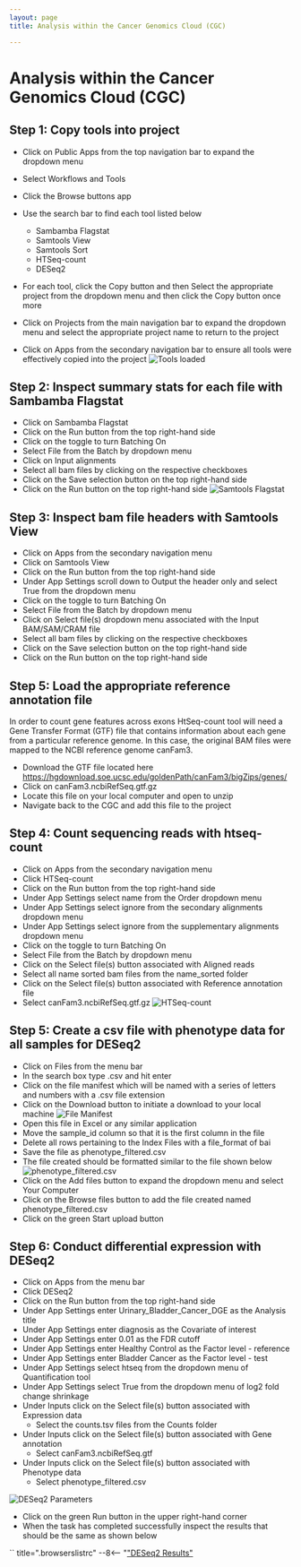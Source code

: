 ```yaml
---
layout: page
title: Analysis within the Cancer Genomics Cloud (CGC)

---
```



Analysis within the Cancer Genomics Cloud (CGC)
============================================


## Step 1: Copy tools into project
* Click on Public Apps from the top navigation bar to expand the dropdown menu
* Select Workflows and Tools
* Click the Browse buttons app
* Use the search bar to find each tool listed below
    - Sambamba Flagstat
    - Samtools View
    - Samtools Sort
    - HTSeq-count
    - DESeq2

* For each tool, click the Copy button and then Select the appropriate project from the dropdown menu and then click the Copy button once more
* Click on Projects from the main navigation bar to expand the dropdown menu and select the appropriate project name to return to the project
* Click on Apps from the secondary navigation bar to ensure all tools were effectively copied into the project
![Tools loaded](./rna-seq-images/cgc-apps-loaded.png "Tools loaded")

## Step 2: Inspect summary stats for each file with Sambamba Flagstat
* Click on Sambamba Flagstat
* Click on the Run button from the top right-hand side
* Click on the toggle to turn Batching On
* Select File from the Batch by dropdown menu
* Click on Input alignments
* Select all bam files by clicking on the respective checkboxes
* Click on the Save selection button on the top right-hand side
* Click on the Run button on the top right-hand side 
![Samtools Flagstat](./rna-seq-images/cgc-flagstat-results.png "Samtools Flagstat")
## Step 3: Inspect bam file headers with Samtools View
* Click on Apps from the secondary navigation menu 
* Click on Samtools View
* Click on the Run button from the top right-hand side
* Under App Settings scroll down to Output the header only and select True from the dropdown menu
* Click on the toggle to turn Batching On
* Select File from the Batch by dropdown menu 
* Click on Select file(s) dropdown menu associated with the Input BAM/SAM/CRAM file
* Select all bam files by clicking on the respective checkboxes
* Click on the Save selection button on the top right-hand side
* Click on the Run button on the top right-hand side


## Step 5: Load the appropriate reference annotation file
In order to count gene features across exons HtSeq-count tool will need a Gene Transfer Format (GTF) file that contains information about each gene from a particular reference genome. In this case, the original BAM files were mapped to the NCBI reference genome canFam3. 
* Download the GTF file located here https://hgdownload.soe.ucsc.edu/goldenPath/canFam3/bigZips/genes/
* Click on canFam3.ncbiRefSeq.gtf.gz
* Locate this file on your local computer and open to unzip
* Navigate back to the CGC and add this file to the project
## Step 4: Count sequencing reads with htseq-count
* Click on Apps from the secondary navigation menu 
* Click HTSeq-count
* Click on the Run button from the top right-hand side
* Under App Settings select name from the Order dropdown menu
* Under App Settings select ignore from the secondary alignments dropdown menu
* Under App Settings select ignore from the supplementary alignments dropdown menu
* Click on the toggle to turn Batching On
* Select File from the Batch by dropdown menu 
* Click on the Select file(s) button associated with Aligned reads
* Select all name sorted bam files from the name_sorted folder
* Click on the Select file(s) button associated with Reference annotation file
* Select canFam3.ncbiRefSeq.gtf.gz
![HTSeq-count](./rna-seq-images/cgc-htseq-results.png "HTSeq-count")

## Step 5: Create a csv file with phenotype data for all samples for DESeq2
* Click on Files from the menu bar
* In the search box type .csv and hit enter
* Click on the file manifest which will be named with a series of letters and numbers with a .csv file extension
* Click on the Download button to initiate a download to your local machine
![File Manifest](./rna-seq-images/cgc-download-manifest.png "File Manifest")
* Open this file in Excel or any similar application
* Move the sample_id column so that it is the first column in the file
* Delete all rows pertaining to the Index Files with a file_format of bai
* Save the file as phenotype_filtered.csv
* The file created should be formatted similar to the file shown below
![phenotype_filtered.csv](./rna-seq-images/cgc-phenotype_filtered.png "phenotype_filtered.csv")
* Click on the Add files button to expand the dropdown menu and select Your Computer
* Click on the Browse files button to add the file created named phenotype_filtered.csv
* Click on the green Start upload button

## Step 6: Conduct differential expression with DESeq2
* Click on Apps from the menu bar
* Click DESeq2 
* Click on the Run button from the top right-hand side
* Under App Settings enter Urinary_Bladder_Cancer_DGE as the Analysis title
* Under App Settings enter diagnosis as the Covariate of interest
* Under App Settings enter 0.01 as the FDR cutoff
* Under App Settings enter Healthy Control as the Factor level - reference
* Under App Settings enter Bladder Cancer as the Factor level - test
* Under App Settings select htseq from the dropdown menu of Quantification tool
* Under App Settings select True from the dropdown menu of log2 fold change shrinkage
* Under Inputs click on the Select file(s) button associated with Expression data
    * Select the counts.tsv files from the Counts folder
* Under Inputs click on the Select file(s) button associated with Gene annotation
    * Select canFam3.ncbiRefSeq.gtf
* Under Inputs click on the Select file(s) button associated with Phenotype data
    * Select phenotype_filtered.csv

![DESeq2 Parameters](./rna-seq-images/cgc-deseq2-parameters.png "DESeq2 Parameters")

* Click on the green Run button in the upper right-hand corner
* When the task has completed successfully inspect the results that should be the same as shown below

`` title=".browserslistrc"
--8<-- "["DESeq2 Results"](../../../files/Urinary_Bladder_Cancer_DGE.deseq2.1.26.0.summary_report.b64html)
```





